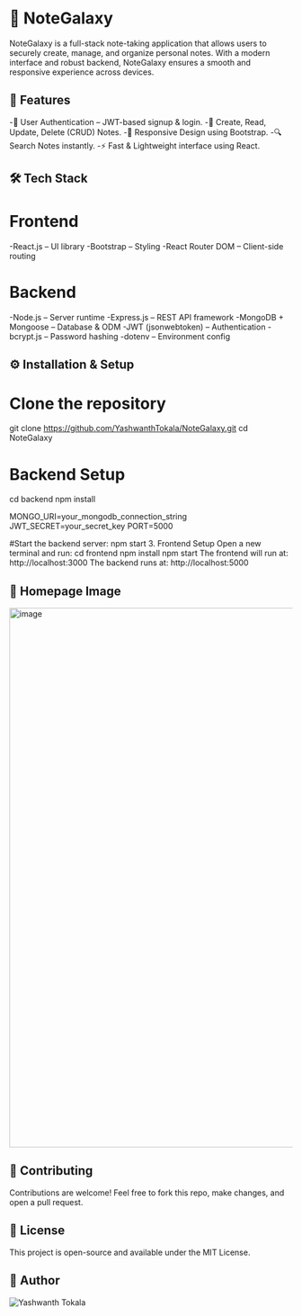 # 📓 NoteGalaxy

NoteGalaxy is a full-stack note-taking application that allows users to securely create, manage, and organize personal notes. With a modern interface and robust backend, NoteGalaxy ensures a smooth and responsive experience across devices.

## 🚀 Features

-🔐 User Authentication – JWT-based signup & login.
-📝 Create, Read, Update, Delete (CRUD) Notes.
-📱 Responsive Design using Bootstrap.
-🔍 Search Notes instantly.
-⚡ Fast & Lightweight interface using React.

## 🛠️ Tech Stack

# Frontend
-React.js – UI library
-Bootstrap – Styling
-React Router DOM – Client-side routing

# Backend
-Node.js – Server runtime
-Express.js – REST API framework
-MongoDB + Mongoose – Database & ODM
-JWT (jsonwebtoken) – Authentication
-bcrypt.js – Password hashing
-dotenv – Environment config

## ⚙️ Installation & Setup
# Clone the repository
git clone https://github.com/YashwanthTokala/NoteGalaxy.git
cd NoteGalaxy
# Backend Setup
cd backend
npm install

MONGO_URI=your_mongodb_connection_string
JWT_SECRET=your_secret_key
PORT=5000

#Start the backend server:
npm start
3. Frontend Setup
Open a new terminal and run:
cd frontend
npm install
npm start
The frontend will run at: http://localhost:3000
The backend runs at: http://localhost:5000

## 📸 Homepage Image
<img width="959" alt="image" src="https://github.com/user-attachments/assets/eccddcb1-cac3-4c21-8c5b-89b4f6d95e95" />

## 🤝 Contributing
Contributions are welcome! Feel free to fork this repo, make changes, and open a pull request.

## 📄 License
This project is open-source and available under the MIT License.

## 👤 Author
![Yashwanth Tokala](https://github.com/YashwanthTokala)
